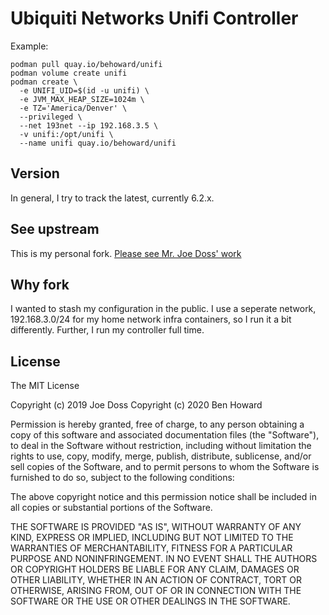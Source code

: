 # Ubiquiti Networks Unifi Controller

Example:
```
podman pull quay.io/behoward/unifi
podman volume create unifi
podman create \
  -e UNIFI_UID=$(id -u unifi) \
  -e JVM_MAX_HEAP_SIZE=1024m \
  -e TZ='America/Denver' \
  --privileged \
  --net 193net --ip 192.168.3.5 \
  -v unifi:/opt/unifi \
  --name unifi quay.io/behoward/unifi
```

## Version

In general, I try to track the latest, currently 6.2.x.

## See upstream

This is my personal fork. [Please see Mr. Joe Doss' work](https://github.com/jdoss/unifi)

## Why fork

I wanted to stash my configuration in the public. I use a seperate network, 192.168.3.0/24 for my home network infra containers, so I run it a bit differently. Further, I run my controller full time.

## License

The MIT License

Copyright (c) 2019 Joe Doss
Copyright (c) 2020 Ben Howard

Permission is hereby granted, free of charge, to any person obtaining a copy of this software and associated documentation files (the "Software"), to deal in the Software without restriction, including without limitation the rights to use, copy, modify, merge, publish, distribute, sublicense, and/or sell copies of the Software, and to permit persons to whom the Software is furnished to do so, subject to the following conditions:

The above copyright notice and this permission notice shall be included in all copies or substantial portions of the Software.

THE SOFTWARE IS PROVIDED "AS IS", WITHOUT WARRANTY OF ANY KIND, EXPRESS OR IMPLIED, INCLUDING BUT NOT LIMITED TO THE WARRANTIES OF MERCHANTABILITY, FITNESS FOR A PARTICULAR PURPOSE AND NONINFRINGEMENT. IN NO EVENT SHALL THE AUTHORS OR COPYRIGHT HOLDERS BE LIABLE FOR ANY CLAIM, DAMAGES OR OTHER LIABILITY, WHETHER IN AN ACTION OF CONTRACT, TORT OR OTHERWISE, ARISING FROM, OUT OF OR IN CONNECTION WITH THE SOFTWARE OR THE USE OR OTHER DEALINGS IN THE SOFTWARE.
